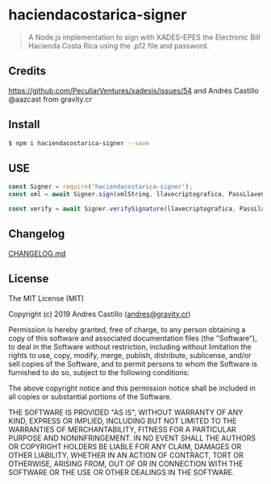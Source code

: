 # haciendacostarica-signer
> A Node.js implementation to sign with XADES-EPES the Electronic Bill Hacienda Costa Rica using the .p12 file and password.

## Credits
https://github.com/PeculiarVentures/xadesjs/issues/54
and
Andrés Castillo @aazcast from gravity.cr

## Install
```sh
$ npm i haciendacostarica-signer --save
```

## USE
```js
const Signer = require('haciendacostarica-signer');
const xml = await Signer.sign(xmlString, llavecriptografica, PassLlaveCriptografica);

const verify = await Signer.verifySignature(llavecriptografica, PassLlaveCriptografica);
```

## Changelog
[CHANGELOG.md](CHANGELOG.md)

## License
The MIT License (MIT)

Copyright (c) 2019 Andres Castillo (andres@gravity.cr)

Permission is hereby granted, free of charge, to any person obtaining a copy
of this software and associated documentation files (the "Software"), to deal
in the Software without restriction, including without limitation the rights
to use, copy, modify, merge, publish, distribute, sublicense, and/or sell
copies of the Software, and to permit persons to whom the Software is
furnished to do so, subject to the following conditions:

The above copyright notice and this permission notice shall be included in all
copies or substantial portions of the Software.

THE SOFTWARE IS PROVIDED "AS IS", WITHOUT WARRANTY OF ANY KIND, EXPRESS OR
IMPLIED, INCLUDING BUT NOT LIMITED TO THE WARRANTIES OF MERCHANTABILITY,
FITNESS FOR A PARTICULAR PURPOSE AND NONINFRINGEMENT. IN NO EVENT SHALL THE
AUTHORS OR COPYRIGHT HOLDERS BE LIABLE FOR ANY CLAIM, DAMAGES OR OTHER
LIABILITY, WHETHER IN AN ACTION OF CONTRACT, TORT OR OTHERWISE, ARISING FROM,
OUT OF OR IN CONNECTION WITH THE SOFTWARE OR THE USE OR OTHER DEALINGS IN THE
SOFTWARE.